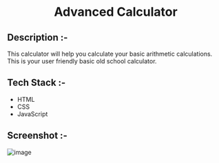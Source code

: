 # <p align="center">Advanced Calculator</p>

## Description :-

This calculator will help you calculate your basic arithmetic calculations. This is your user friendly basic old school calculator.

## Tech Stack :-

- HTML
- CSS
- JavaScript

## Screenshot :-
![image](https://github.com/Rakesh9100/CalcDiverse/assets/134225415/840879ac-0dab-4977-828c-a48eff70d5a3)
